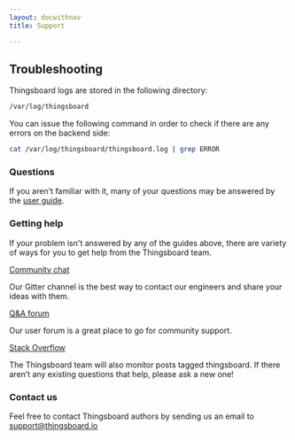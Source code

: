 ```yaml
---
layout: docwithnav
title: Support

---
```


## Troubleshooting

Thingsboard logs are stored in the following directory:
 
```bash
/var/log/thingsboard
```

You can issue the following command in order to check if there are any errors on the backend side:
 
```bash
cat /var/log/thingsboard/thingsboard.log | grep ERROR
```

### Questions

If you aren't familiar with it, many of your questions may be answered by the
[user guide](/docs/user-guide/).

### Getting help

If your problem isn't answered by any of the guides above, there are variety of
ways for you to get help from the Thingsboard team.

<section id="talkToUs">
    <main>
        <div id="gettingHelp">
            <div>
                <a href="https://gitter.im/thingsboard/chat">Community chat</a>
                <p>Our Gitter channel is the best way to contact our engineers and share your ideas with them.</p>
            </div>
            <div>
                <a href="https://groups.google.com/forum/#!forum/thingsboard">Q&A forum</a>
                <p>Our user forum is a great place to go for community support.</p>
            </div>
            <div>
                <a href="http://stackoverflow.com/questions/tagged/thingsboard">Stack Overflow</a>
                <p>The Thingsboard team will also monitor posts tagged thingsboard. If there aren’t any existing questions that help, please ask a new one!</p>
            </div>
        </div>
    </main>
</section>

### Contact us

Feel free to contact Thingsboard authors by sending us an email to [support@thingsboard.io](mailto:support@thingsboard.io)
